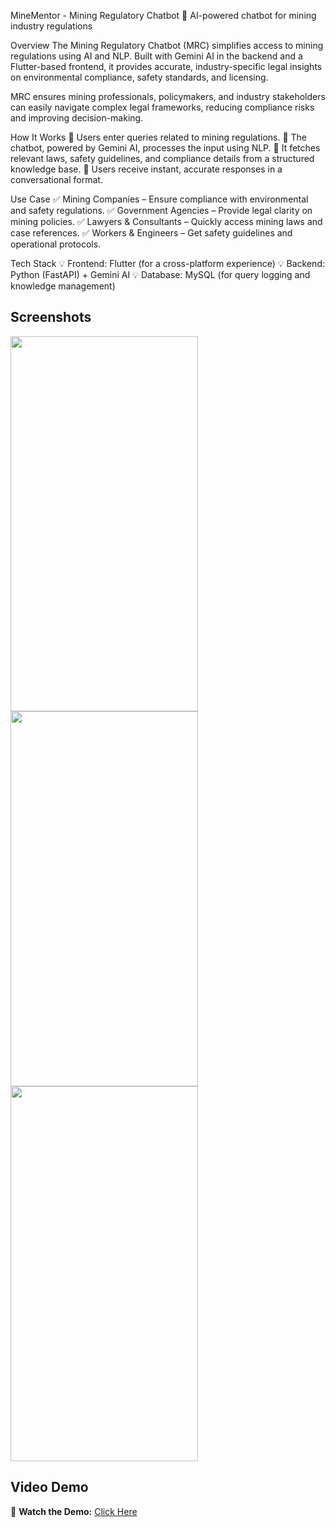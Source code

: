 MineMentor - Mining Regulatory Chatbot
🚀 AI-powered chatbot for mining industry regulations

Overview
The Mining Regulatory Chatbot (MRC) simplifies access to mining regulations using AI and NLP. Built with Gemini AI in the backend and a Flutter-based frontend, it provides accurate, industry-specific legal insights on environmental compliance, safety standards, and licensing.

MRC ensures mining professionals, policymakers, and industry stakeholders can easily navigate complex legal frameworks, reducing compliance risks and improving decision-making.

How It Works
🔹 Users enter queries related to mining regulations.
🔹 The chatbot, powered by Gemini AI, processes the input using NLP.
🔹 It fetches relevant laws, safety guidelines, and compliance details from a structured knowledge base.
🔹 Users receive instant, accurate responses in a conversational format.

Use Case
✅ Mining Companies – Ensure compliance with environmental and safety regulations.
✅ Government Agencies – Provide legal clarity on mining policies.
✅ Lawyers & Consultants – Quickly access mining laws and case references.
✅ Workers & Engineers – Get safety guidelines and operational protocols.

Tech Stack
💡 Frontend: Flutter (for a cross-platform experience)
💡 Backend: Python (FastAPI) + Gemini AI
💡 Database: MySQL (for query logging and knowledge management)

## Screenshots  
<img src="https://drive.google.com/uc?export=view&id=1gtM25zgxb-99ELrocjoxPZprERS9IkWe" width="300" height="600">  
<img src="https://drive.google.com/uc?export=view&id=1rd-Utc6Ih59cCd7HSIhAKlRVdUv8fQWk" width="300" height="600">  
<img src="https://drive.google.com/uc?export=view&id=1K8w2eXWGnjn1mR_kEHyiG7RhCIxrKpG0" width="300" height="600">  

## Video Demo  
🎥 **Watch the Demo:** [Click Here](https://drive.google.com/file/d/1Z7EX9ydh6KqDulH-16-VsC1v-t2kRUbP/view?usp=drive_link)  
